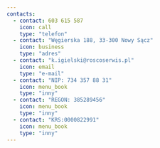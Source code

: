 ```yaml
---
contacts:
  - contact: 603 615 587
    icon: call
    type: "telefon"
  - contact: "Węgierska 188, 33-300 Nowy Sącz"
    icon: business
    type: "adres"
  - contact: "k.igielski@roscoserwis.pl"
    icon: email
    type: "e-mail"
  - contact: "NIP: 734 357 88 31"
    icon: menu_book
    type: "inny"
  - contact: "REGON: 385289456"
    icon: menu_book
    type: "inny"
  - contact: "KRS:0000822991"
    icon: menu_book
    type: "inny"
---
```


